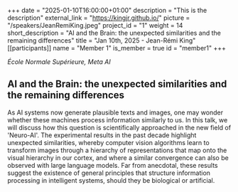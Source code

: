 +++
date = "2025-01-10T16:00:00+01:00"
description = "This is the description"
external_link = "https://kingjr.github.io/"
picture = "/speakers/JeanRemiKing.jpeg"
project_id = "1"
weight = 14
short_description = "AI and the Brain: the unexpected similarities and the remaining differences"
title = "Jan 10th, 2025 - Jean-Rémi King"
[[participants]]
    name = "Member 1"
    is_member = true
    id = "member1"
+++

_École Normale Supérieure, Meta AI_

## AI and the Brain: the unexpected similarities and the remaining differences

As AI systems now generate plausible texts and images, one may wonder whether these machines process information similarly to us. In this talk, we will discuss how this question is scientifically approached in the new field of 'Neuro-AI'. The experimental results in the past decade highlight unexpected similarities, whereby computer vision algorithms learn to transform images through a hierarchy of representations that map onto the visual hierarchy in our cortex, and where a similar convergence can also be observed with large language models. Far from anecdotal, these results suggest the existence of general principles that structure information processing in intelligent systems, should they be biological or artificial.



